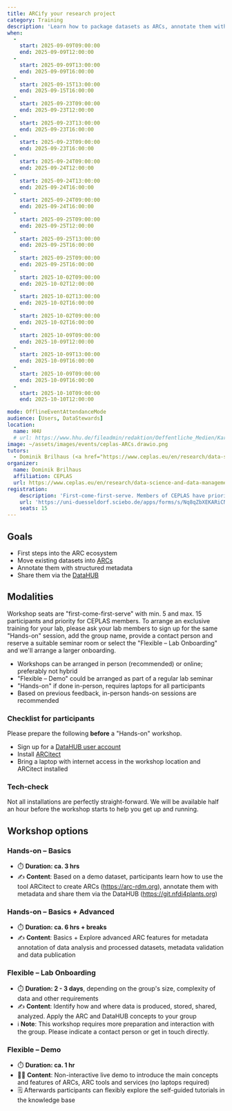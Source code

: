 ```yaml
---
title: ARCify your research project
category: Training
description: 'Learn how to package datasets as ARCs, annotate them with metadata, and share them via the DataHUB.'
when:
  - 
    start: 2025-09-09T09:00:00
    end: 2025-09-09T12:00:00
  - 
    start: 2025-09-09T13:00:00
    end: 2025-09-09T16:00:00
  - 
    start: 2025-09-15T13:00:00
    end: 2025-09-15T16:00:00
  - 
    start: 2025-09-23T09:00:00
    end: 2025-09-23T12:00:00
  - 
    start: 2025-09-23T13:00:00
    end: 2025-09-23T16:00:00
  - 
    start: 2025-09-23T09:00:00
    end: 2025-09-23T16:00:00
  - 
    start: 2025-09-24T09:00:00
    end: 2025-09-24T12:00:00
  - 
    start: 2025-09-24T13:00:00
    end: 2025-09-24T16:00:00
  - 
    start: 2025-09-24T09:00:00
    end: 2025-09-24T16:00:00
  - 
    start: 2025-09-25T09:00:00
    end: 2025-09-25T12:00:00
  - 
    start: 2025-09-25T13:00:00
    end: 2025-09-25T16:00:00
  - 
    start: 2025-09-25T09:00:00
    end: 2025-09-25T16:00:00
  - 
    start: 2025-10-02T09:00:00
    end: 2025-10-02T12:00:00
  - 
    start: 2025-10-02T13:00:00
    end: 2025-10-02T16:00:00
  - 
    start: 2025-10-02T09:00:00
    end: 2025-10-02T16:00:00
  - 
    start: 2025-10-09T09:00:00
    end: 2025-10-09T12:00:00
  - 
    start: 2025-10-09T13:00:00
    end: 2025-10-09T16:00:00
  - 
    start: 2025-10-09T09:00:00
    end: 2025-10-09T16:00:00
  - 
    start: 2025-10-10T09:00:00
    end: 2025-10-10T12:00:00

mode: OfflineEventAttendanceMode
audience: [Users, DataStewards]
location:
  name: HHU
  # url: https://www.hhu.de/fileadmin/redaktion/Oeffentliche_Medien/Karten-Anfahrtplaene-HHU/Infocenter_Lage_und_Anreise/HHU_Campusplan.jpg
image: ~/assets/images/events/ceplas-ARCs.drawio.png
tutors:
  - Dominik Brilhaus (<a href="https://www.ceplas.eu/en/research/data-science-and-data-management">CEPLAS Data</a>)
organizer:
  name: Dominik Brilhaus
  affiliation: CEPLAS
  url: https://www.ceplas.eu/en/research/data-science-and-data-management
registration:
    description: 'First-come-first-serve. Members of CEPLAS have priority. Everyone else is welcome, if seats are available.' 
    url: 'https://uni-duesseldorf.sciebo.de/apps/forms/s/Nq8qZbXEKARiCNxHNX7NYpZB'
    seats: 15
---
```


## Goals

- First steps into the ARC ecosystem
- Move existing datasets into <a href="https://arc-rdm.org/" target="_blank">ARCs</a>
- Annotate them with structured metadata
- Share them via the <a href="https://git.nfdi4plants.org" target="_blank">DataHUB</a>

## Modalities

Workshop seats are "first-come-first-serve" with min. 5 and max. 15 participants and priority for CEPLAS members.
To arrange an exclusive training for your lab, please ask your lab members to sign up for the same "Hands-on" session, add the group name, provide a contact person and reserve a suitable seminar room or select the "Flexible – Lab Onboarding" and we'll arrange a larger onboarding. 

- Workshops can be arranged in person (recommended) or online; preferably not hybrid
- "Flexible – Demo" could be arranged as part of a regular lab seminar
- "Hands-on" if done in-person, requires laptops for all participants
- Based on previous feedback, in-person hands-on sessions are recommended

### Checklist for participants

Please prepare the following **before** a "Hands-on" workshop.

- Sign up for a [DataHUB user account](https://register.nfdi4plants.org/)
- Install [ARCitect](https://nfdi4plants.github.io/nfdi4plants.knowledgebase/arcitect/)
- Bring a laptop with internet access in the workshop location and ARCitect installed

### Tech-check

Not all installations are perfectly straight-forward. We will be available half an hour before the workshop starts to help you get up and running.

## Workshop options

### Hands-on – Basics

- ⏱️ **Duration: ca. 3 hrs**
- ✍️ **Content**: Based on a demo dataset, participants learn how to use the tool ARCitect to create ARCs (https://arc-rdm.org), annotate them with metadata and share them via the DataHUB (https://git.nfdi4plants.org)

### Hands-on – Basics + Advanced

- ⏱️ **Duration: ca. 6 hrs + breaks**
- ✍️ **Content**: Basics + Explore advanced ARC features for metadata annotation of data analysis and processed datasets, metadata validation and data publication

### Flexible – Lab Onboarding

- ⏱️ **Duration: 2 - 3 days**, depending on the group's size, complexity of data and other requirements
- ✍️ **Content**: Identify how and where data is produced, stored, shared, analyzed. Apply the ARC and DataHUB concepts to your group
- ℹ️ **Note**: This workshop requires more preparation and interaction with the group. Please indicate a contact person or get in touch directly. 

### Flexible – Demo

- ⏱️ **Duration: ca. 1 hr**
- 🧑‍🏫 **Content**: Non-interactive live demo to introduce the main concepts and features of ARCs, ARC tools and services (no laptops required)
- 🗒️ Afterwards participants can flexibly explore the self-guided tutorials in the knowledge base
